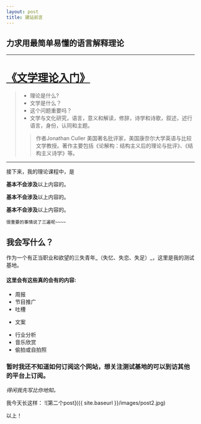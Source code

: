 ```yaml
---
layout: post
title: 建站前言
---
```


## 力求用最简单易懂的语言解释理论

****

# [《文学理论入门》](http://book.douban.com/subject/2975972/)
>
> * 理论是什么?
> * 文学是什么？
> * 这个问题重要吗？
> * 文学与文化研究，语言，意义和解读，修辞，诗学和诗歌，叙述，述行语言，身份，认同和主题。
> 
>>  作者Jonathan Culler 美国著名批评家，美国康奈尔大学英语与比较文学教授。著作主要包括《论解构：结构主义后的理论与批评》、《结构主义诗学》等。

****

接下来，我的理论课程中，是

**基本不会涉及**以上内容的。

**基本不会涉及**以上内容的。

**基本不会涉及**以上内容的。

```
很重要的事情说了三遍呢~~~~
```


## 我会写什么？


作为一个有正当职业和欲望的三失青年_（失忆、失恋、失足）_，这里是我的测试基地。

#### 这里会有这些真的会有的内容:

- 周报
- 节目推广
- 吐槽
* 文案
- 行业分析
- 音乐欣赏
- 偷拍或自拍照

### 暂时我还不知道如何订阅这个网站，想关注测试基地的可以到访其他的平台上订阅。

_得闲我先写比你地知。_

我今天长这样：
![第二个post]({{ site.baseurl }}/images/post2.jpg)

以上！
